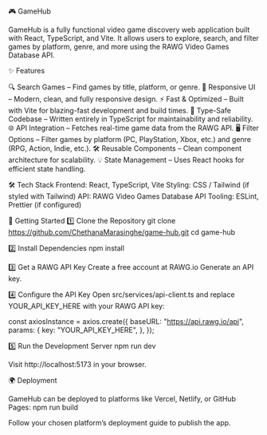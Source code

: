 🎮 GameHub

GameHub is a fully functional video game discovery web application built with React, TypeScript, and Vite. It allows users to explore, search, and filter games by platform, genre, and more using the RAWG Video Games Database API. 

✨ Features

🔍 Search Games – Find games by title, platform, or genre.
🎨 Responsive UI – Modern, clean, and fully responsive design.
⚡ Fast & Optimized – Built with Vite for blazing-fast development and build times.
📂 Type-Safe Codebase – Written entirely in TypeScript for maintainability and reliability.
🌐 API Integration – Fetches real-time game data from the RAWG API.
🖥️ Filter Options – Filter games by platform (PC, PlayStation, Xbox, etc.) and genre (RPG, Action, Indie, etc.).
🛠️ Reusable Components – Clean component architecture for scalability.
💡 State Management – Uses React hooks for efficient state handling.

🛠️ Tech Stack
Frontend: React, TypeScript, Vite
Styling: CSS / Tailwind (if styled with Tailwind)
API: RAWG Video Games Database API
Tooling: ESLint, Prettier (if configured)

🚀 Getting Started
1️⃣ Clone the Repository
git clone https://github.com/ChethanaMarasinghe/game-hub.git
cd game-hub

2️⃣ Install Dependencies
npm install

3️⃣ Get a RAWG API Key
Create a free account at RAWG.io
Generate an API key.

4️⃣ Configure the API Key
Open src/services/api-client.ts and replace YOUR_API_KEY_HERE with your RAWG API key:

const axiosInstance = axios.create({
  baseURL: "https://api.rawg.io/api",
  params: {
    key: "YOUR_API_KEY_HERE",
  },
});

5️⃣ Run the Development Server
npm run dev


Visit http://localhost:5173
 in your browser.

🌍 Deployment

GameHub can be deployed to platforms like Vercel, Netlify, or GitHub Pages:
npm run build

Follow your chosen platform’s deployment guide to publish the app.
